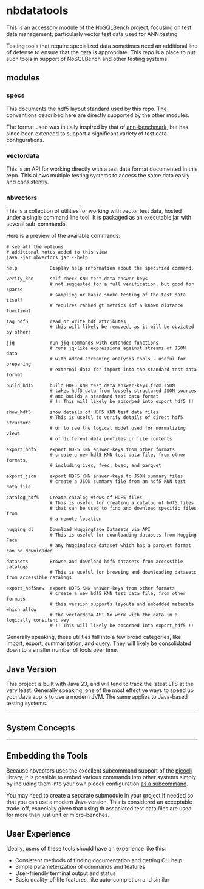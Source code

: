 
# nbdatatools

This is an accessory module of the NoSQLBench project, focusing on test data management, 
particularly vector test data used for ANN testing.

Testing tools that require specialized data sometimes need an additional line of defense to ensure
that the data is appropriate. This repo is a place to put such tools in support of NoSQLBench and
other testing systems.


## modules

### specs

This documents the hdf5 layout standard used by this repo. The conventions described here are 
directly supported by the other modules.

The format used was initially inspired by
that of [ann-benchmark](https://github.com/erikbern/ann-benchmarks), but has since been extended
to support a significant variety of test data configurations.

### vectordata

This is an API for working directly with a test data format documented in this repo. This allows 
multiple testing systems to access the same data easily and consistently.

### nbvectors

This is a collection of utilities for working with vector test data, hosted under a single 
command line tool. It is packaged as an executable jar with several sub-commands.

Here is a preview of the available commands:

    # see all the options
    # additional notes added to this view
    java -jar nbvectors.jar --help
    
    help            Display help information about the specified command.

    verify_knn      self-check KNN test data answer-keys
                    # not suggested for a full verification, but good for sparse
                    # sampling or basic smoke testing of the test data itself
                    # requires ranked gt metrics (of a known distance function)

    tag_hdf5        read or write hdf attributes
                    # this will likely be removed, as it will be obviated by others

    jjq             run jjq commands with extended functions
                    # runs jq-like expressions against streams of JSON data
                    # with added streaming analysis tools - useful for preparing
                    # external data for import into the standard test data format

    build_hdf5      build HDF5 KNN test data answer-keys from JSON
                    # takes hdf5 data from loosely structured JSON sources
                    # and builds a standard test data format
                    # !! This will likely be absorbed into export_hdf5 !!

    show_hdf5       show details of HDF5 KNN test data files
                    # This is useful to verify details of direct hdf5 structure
                    # or to see the logical model used for normalizing views
                    # of different data profiles or file contents

    export_hdf5     export HDF5 KNN answer-keys from other formats
                    # create a new hdf5 KNN test data file, from other formats,
                    # including ivec, fvec, bvec, and parquet

    export_json     export HDF5 KNN answer-keys to JSON summary files
                    # create a JSON summary file from an hdf5 KNN test data file

    catalog_hdf5    Create catalog views of HDF5 files
                    # This is useful for creating a catalog of hdf5 files
                    # that can be used to find and download specific files from
                    # a remote location

    hugging_dl      Download Huggingface Datasets via API
                    # This is useful for downloading datasets from Hugging Face
                    # any huggingface dataset which has a parquet format can be downloaded

    datasets        Browse and download hdf5 datasets from accessible catalogs
                    # This is useful for browsing and downloading datasets from accessible catalogs

    export_hdf5new  export HDF5 KNN answer-keys from other formats
                    # create a new hdf5 KNN test data file, from other formats
                    # this version supports layouts and embedded metadata which allow
                    # the vectordata API to work with the data in a logically consitent way
                    # !! This will likely be absorbed into export_hdf5 !!

Generally speaking, these utilities fall into a few broad categories, like import, export, 
summarization, and query. They will likely be consolidated down to a smaller number of tools over time.

## Java Version

This project is built with Java 23, and will tend to track the latest LTS at the very least. 
Generally speaking, one of the most effective ways to speed up your Java app is to use a modern 
JVM. The same applies to Java-based testing systems.

----

## System Concepts

----

## Embedding the Tools

Because nbvectors uses the excellent subcommand support of the [picocli](https://picocli.info/) 
library, it is possible to embed various commands into other systems simply by including them 
into your own picocli configuration [as a subcommand](https://picocli.info/#_subcommands).

You may need to create a separate submodule in your project if needed so that you can use a 
modern Java version. This is considered an acceptable trade-off, especially given that using 
th associated test data files are used for more than just unit or micro-benches.

## User Experience

Ideally, users of these tools should have an experience like this:

* Consistent methods of finding documentation and getting CLI help
* Simple parameterization of commands and features
* User-friendly terminal output and status
* Basic quality-of-life features, like auto-completion and similar
